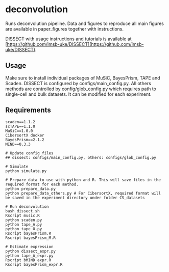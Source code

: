 # deconvolution
Runs deconvolution pipeline. 
Data and figures to reproduce all main figures are available in paper_figures together with instructions. 

DISSECT with usage instructions and tutorials is available at [https://github.com/imsb-uke/DISSECT](https://github.com/imsb-uke/DISSECT).

## Usage
Make sure to install individual packages of MuSiC, BayesPrism, TAPE and Scaden. DISSECT is configured by configs/main_config.py. All others methods are controlled by config/glob_config.py which requires path to single-cell and bulk datasets. It can be modified for each experiment.

## Requirements
```
scaden==1.1.2
scTAPE==1.1.0
MuSiC==1.0.0
CibersortX docker
BayesPrism==2.1.2
MIND==0.3.3

```

```
# Update config files
## dissect: configs/main_config.py, others: configs/glob_config.py

# Simulate
python simulate.py

# Prepare data to use with python and R. This will save files in the required format for each method.
python prepare_data.py
python prepare_data_others.py # For CibersortX, required format will be saved in the experiment directory under folder CS_datasets

# Run deconvolution
bash dissect.sh
Rscript music.R
python scaden.py
python tape_A.py
python tape_O.py
Rscript bayesPrism.R
Rscript bayesPrism_M.R

# Estimate expression
python dissect_expr.py
python tape_A_expr.py
Rscript bMIND_expr.R
Rscript bayesPrism_expr.R
```

